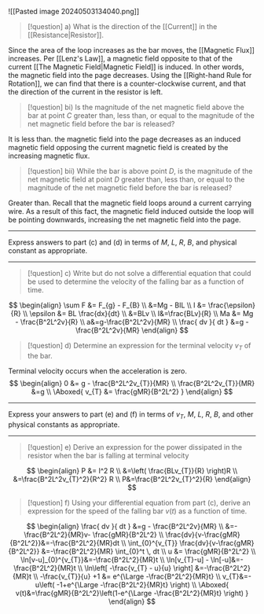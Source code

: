 ![[Pasted image 20240503134040.png]]

>[!question]
>a) What is the direction of the [[Current]] in the [[Resistance|Resistor]].

Since the area of the loop increases as the bar moves, the [[Magnetic Flux]] increases. Per [[Lenz's Law]], a magnetic field opposite to that of the current [[The Magnetic Field|Magnetic Field]] is induced. In other words, the magnetic field into the page decreases. Using the [[Right-hand Rule for Rotation]], we can find that there is a counter-clockwise current, and that the direction of the current in the resistor is left.

>[!question]
>bi) Is the magnitude of the net magnetic field above the bar at point $C$ greater than, less than, or equal to the magnitude of the net magnetic field before the bar is released?

It is less than. the magnetic field into the page decreases as an induced magnetic field opposing the current magnetic field is created by the increasing magnetic flux.

>[!question]
>bii) While the bar is above point $D$, is the magnitude of the net magnetic field at point $D$ greater than, less than, or equal to the magnitude of the net magnetic field before the bar is released?

Greater than. Recall that the magnetic field loops around a current carrying wire. As a result of this fact, the magnetic field induced outside the loop will be pointing downwards, increasing the net magnetic field into the page.

- - -
Express answers to part (c) and (d) in terms of $M$, $L$, $R$, $B$, and physical constant as appropriate.
- - -

>[!question]
>c) Write but do not solve a differential equation that could be used to determine the velocity of the falling bar as a function of time.

$$
\begin{align}
\sum F &= F_{g} - F_{B} \\
&=Mg - BIL \\
I &= \frac{\epsilon}{R} \\
\epsilon &= BL \frac{dx}{dt} \\
&=BLv \\
I&=\frac{BLv}{R} \\
Ma &= Mg - \frac{B^2L^2v}{R} \\
a&=g-\frac{B^2L^2v}{MR} \\
\frac{ dv }{ dt } &=g - \frac{B^2L^2v}{MR}
\end{align}
$$
>[!question]
>d) Determine an expression for the terminal velocity $v_{T}$ of the bar.

Terminal velocity occurs when the acceleration is zero.
$$
\begin{align}
0 &= g - \frac{B^2L^2v_{T}}{MR} \\
\frac{B^2L^2v_{T}}{MR} &=g \\
\Aboxed{ v_{T} &= \frac{gMR}{B^2L^2} }
\end{align}
$$
- - -
Express your answers to part (e) and (f) in terms of $v_{T}$, $M$, $L$, $R$, $B$, and other physical constants as appropriate.
- - -
>[!question]
>e) Derive an expression for the power dissipated in the resistor when the bar is falling at terminal velocity

$$
\begin{align}
P &= I^2 R \\
&=\left( \frac{BLv_{T}}{R} \right)R \\
&=\frac{B^2L^2v_{T}^2}{R^2} R \\
P&=\frac{B^2L^2v_{T}^2}{R}
\end{align}
$$
>[!question]
>f) Using your differential equation from part (c), derive an expression for the speed of the falling bar $v(t)$ as a function of time.

$$
\begin{align}
\frac{ dv }{ dt } &=g - \frac{B^2L^2v}{MR} \\
&=-\frac{B^2L^2}{MR}v- \frac{gMR}{B^2L^2} \\
\frac{dv}{v-\frac{gMR}{B^2L^2}}&=-\frac{B^2L^2}{MR}dt \\
\int_{0}^{v_{T}} \frac{dv}{v-\frac{gMR}{B^2L^2}} &=-\frac{B^2L^2}{MR} \int_{0}^t \, dt \\
u &= \frac{gMR}{B^2L^2} \\
\ln[v-u]_{0}^{v_{T}}&=-\frac{B^2L^2}{MR}t  \\
\ln[v_{T}-u] - \ln[-u]&=-\frac{B^2L^2}{MR}t \\
\ln\left[ -\frac{v_{T} - u}{u} \right] &=-\frac{B^2L^2}{MR}t \\
-\frac{v_{T}}{u} +1 &= e^{\Large -\frac{B^2L^2}{MR}t} \\
v_{T}&=-u\left( -1+e^{\Large -\frac{B^2L^2}{MR}t} \right) \\
\Aboxed{ v(t)&=\frac{gMR}{B^2L^2}\left(1-e^{\Large -\frac{B^2L^2}{MR}t} \right) }
\end{align}
$$
